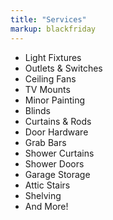 ```yaml
---
title: "Services"
markup: blackfriday
---
```


* Light Fixtures
* Outlets & Switches
* Ceiling Fans
* TV Mounts
* Minor Painting
* Blinds
* Curtains & Rods
* Door Hardware
* Grab Bars
* Shower Curtains
* Shower Doors
* Garage Storage
* Attic Stairs
* Shelving
* And More!

<br>
<br>